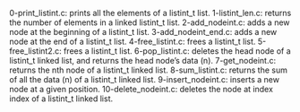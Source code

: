 0-print_listint.c: prints all the elements of a listint_t list.
1-listint_len.c: returns the number of elements in a linked listint_t list.
2-add_nodeint.c: adds a new node at the beginning of a listint_t list.
3-add_nodeint_end.c: adds a new node at the end of a listint_t list.
4-free_listint.c: frees a listint_t list.
5-free_listint2.c: frees a listint_t list.
6-pop_listint.c: deletes the head node of a listint_t linked list, and returns the head node’s data (n).
7-get_nodeint.c: returns the nth node of a listint_t linked list.
8-sum_listint.c: returns the sum of all the data (n) of a listint_t linked list.
9-insert_nodeint.c: inserts a new node at a given position.
10-delete_nodeint.c: deletes the node at index index of a listint_t linked list.
